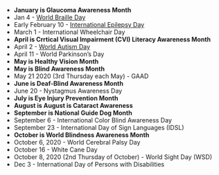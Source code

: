- **January is Glaucoma Awareness Month**
- Jan 4 - [World Braille Day](https://www.un.org/en/observances/braille-day)
- Early February 10 - [International Epilepsy Day](https://internationalepilepsyday.org/)
- March 1 - International Wheelchair Day
- **April is Crrtical Visual Impairment (CVI) Literacy Awareness Month**
- April 2 - [World Autism Day](https://en.wikipedia.org/wiki/World_Autism_Awareness_Day)
- April 11 - World Parkinson’s Day
- **May is Healthy Vision Month**
- **May is Blind Awareness Month**
- May 21 2020 (3rd Thursday each May) - GAAD
- **June is Deaf-Blind Awareness Month**
- June 20 - Nystagmus Awareness Day
- **July is Eye Injury Prevention Month**
- **August is August is Cataract Awareness**
- **September is National Guide Dog Month**
- September 6 - International Color Blind Awareness Day
- September 23  - International Day of Sign Languages (IDSL) 
- **October is World Blindness Awareness Month**
- October 6, 2020 - World Cerebral Palsy Day
- October 16 - White Cane Day
- October 8, 2020 (2nd Thursday of October) - World Sight Day (WSD)
- Dec 3 - International Day of Persons with Disabilities
